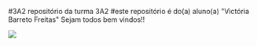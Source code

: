 #3A2
repositório da turma 3A2
#este repositório é do(a) aluno(a) "Victória Barreto Freitas"
Sejam todos bem vindos!!

![](https://tenor.com/pt-BR/view/cat-cutie-sad-sorry-puss-in-boots-gif-14112849)

